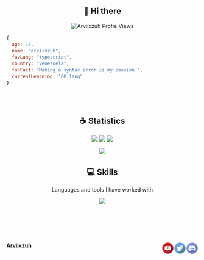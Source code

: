 <h2 align="center">👋 Hi there</h2>

<p align="center"> 
  <img src="https://komarev.com/ghpvc/?username=Arviixzuh&color=322b41" alt="Arviixzuh Profie Views" />
</p>

```js
{
  age: 18,
  name: "arviixzuh",
  favLang: "typescript",
  country: "Venezuela",
  funFact: "Making a syntax error is my passion.",
  currentLearning: "GO lang"
}
```
<br><br>

<h2 align="center">☕ Statistics</h2>

<p align="center">
  <img height="50%" width="auto" src ="https://github-readme-stats.vercel.app/api?username=arviixzuh&show_icons=true&count_private=true&theme=material-palenight&hide_border=true&hide=issues,contribs&bg_color=00000000">
  <img height="50%" width="auto" src ="https://github-readme-stats.vercel.app/api/top-langs/?username=arviixzuh&layout=compact&hide_border=true&theme=material-palenight&bg_color=00000000&langs_count=6&hide=jupyter%20notebook,tex,css,php&exclude_repo=Pacman-AI">
  <img src ="https://github-readme-streak-stats.herokuapp.com?user=arviixzuh&theme=material-palenight&hide_border=true&background=FFFFFF00">
</p>

<p align="center">
    <img src="https://github-profile-trophy.vercel.app/?username=arviixzuh&theme=tokyonight"/>
</p>

<div align="center">
  <h2 align="center">💻 Skills</h2>
  <p align="center">Languages and tools I have worked with</p>
  <img src="https://skillicons.dev/icons?i=js,ts,java,py,html,css,c,sass,tailwind,react,nest,express,spring,vercel,npm,redux,nextjs,flask,git,vite,electron,notion,vscode,prisma,mongodb,mysql,sqlite,discordjs,nodejs,figma"/><br>

</div>

<br><br><br><br>

[discord]: https://discord.gg/U8APdjGQNq
[twitter]: https://twitter.com/Arviixzuh_
[youtube]: https://www.youtube.com/channel/UCSAafU0GMeeVK_wcmyrWAMg
[instagram]: https://www.instagram.com/arviixzuh/

[<img align="right" alt="Discord" width="32px" src="./assets/social/Discord.webp" />][discord]
[<img align="right" alt="Twitter" width="32px" src="./assets/social/Twitter.webp" />][twitter]
[<img align="right" alt="Youtube" width="32px" src="./assets/social/Youtube.webp" />][youtube]

**[Arviixzuh](https://arviixzuh.vercel.app/)**
